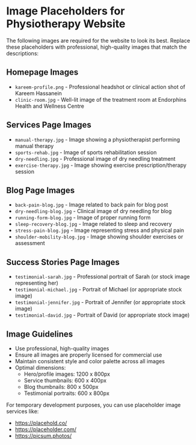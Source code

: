 # Image Placeholders for Physiotherapy Website

The following images are required for the website to look its best. Replace these placeholders with professional, high-quality images that match the descriptions:

## Homepage Images
- `kareem-profile.png` - Professional headshot or clinical action shot of Kareem Hassanein
- `clinic-room.jpg` - Well-lit image of the treatment room at Endorphins Health and Wellness Centre

## Services Page Images
- `manual-therapy.jpg` - Image showing a physiotherapist performing manual therapy
- `sports-rehab.jpg` - Image of sports rehabilitation session
- `dry-needling.jpg` - Professional image of dry needling treatment
- `exercise-therapy.jpg` - Image showing exercise prescription/therapy session

## Blog Page Images
- `back-pain-blog.jpg` - Image related to back pain for blog post
- `dry-needling-blog.jpg` - Clinical image of dry needling for blog
- `running-form-blog.jpg` - Image of proper running form
- `sleep-recovery-blog.jpg` - Image related to sleep and recovery
- `stress-pain-blog.jpg` - Image representing stress and physical pain
- `shoulder-mobility-blog.jpg` - Image showing shoulder exercises or assessment

## Success Stories Page Images
- `testimonial-sarah.jpg` - Professional portrait of Sarah (or stock image representing her)
- `testimonial-michael.jpg` - Portrait of Michael (or appropriate stock image)
- `testimonial-jennifer.jpg` - Portrait of Jennifer (or appropriate stock image)
- `testimonial-david.jpg` - Portrait of David (or appropriate stock image)

## Image Guidelines
- Use professional, high-quality images
- Ensure all images are properly licensed for commercial use
- Maintain consistent style and color palette across all images
- Optimal dimensions:
  - Hero/profile images: 1200 x 800px
  - Service thumbnails: 600 x 400px
  - Blog thumbnails: 800 x 500px
  - Testimonial portraits: 600 x 800px

For temporary development purposes, you can use placeholder image services like:
- https://placehold.co/ 
- https://placeholder.com/
- https://picsum.photos/ 